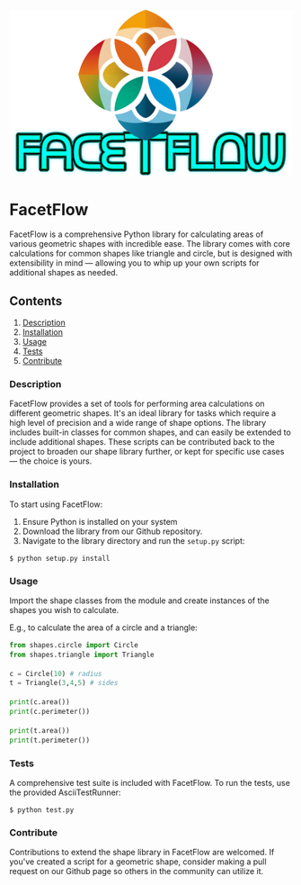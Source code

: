 ![FacetFlow Logo](/docs/title.png 'FacetFlow Logo')
# FacetFlow

FacetFlow is a comprehensive Python library for calculating areas of various geometric shapes with incredible ease. The library comes with core calculations for common shapes like triangle and circle, but is designed with extensibility in mind — allowing you to whip up your own scripts for additional shapes as needed.

## Contents

1. [Description](#Description)
2. [Installation](#Installation)
3. [Usage](#Usage)
4. [Tests](#Tests)
5. [Contribute](#Contribute)

### Description

FacetFlow provides a set of tools for performing area calculations on different geometric shapes. It's an ideal library for tasks which require a high level of precision and a wide range of shape options. The library includes built-in classes for common shapes, and can easily be extended to include additional shapes. These scripts can be contributed back to the project to broaden our shape library further, or kept for specific use cases — the choice is yours.

### Installation

To start using FacetFlow:

1. Ensure Python is installed on your system
2. Download the library from our Github repository.
3. Navigate to the library directory and run the `setup.py` script:

```
$ python setup.py install
```

### Usage

Import the shape classes from the module and create instances of the shapes you wish to calculate.

E.g., to calculate the area of a circle and a triangle:

```python
from shapes.circle import Circle
from shapes.triangle import Triangle

c = Circle(10) # radius
t = Triangle(3,4,5) # sides

print(c.area())
print(c.perimeter())

print(t.area())
print(t.perimeter())
```

### Tests

A comprehensive test suite is included with FacetFlow. To run the tests, use the provided AsciiTestRunner:

```
$ python test.py
```

### Contribute

Contributions to extend the shape library in FacetFlow are welcomed. If you've created a script for a geometric shape, consider making a pull request on our Github page so others in the community can utilize it.
</details>